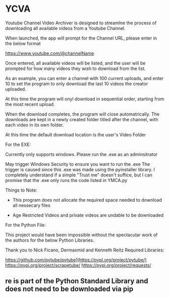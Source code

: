 # YCVA
Youtube Channel Video Archiver is designed to streamlne the process of downloading all available videos from a Youtube Channel.

When launched, the app will prompt for the Channel URL, please enter in the below format

https://www.youtube.com/@channelName

Once entered, all available videos will be listed, and the user will be prompted for how many videos they wish to download from the list.

As an example, you can enter a channel with 100 current uploads, and enter 10 to set the program to only download the last 10 videos the creator uploaded.

At this time the program will onyl download in sequential order, starting from the most recent upload.

When the download completes, the program will close automatrically. The downloads are kept in a newly created folder titled after the channel, with each video in its own folder.

At this time the default download location is the user's Video Folder

For the EXE:

Currently only supports windows. Please run the .exe as an adminsitrator

May trigger Windows Security to ensure you want to run the .exe
The trigger is caused since this .exe was made using the pyinstaller library. 
I completely understand if a simple "Trust me" doesn't suffice, but I can promise that the .exe only runs the code listed in YMCA.py

Things to Note:
- This program does not allocate the required space needed to download all nessecary files

- Age Restricted Videos and private videos are undable to be downloaded 

For the Python File:

This project would have been impossible without the spectacular work of the authors for the below Python Libraries. 

Thank you to Nick Ficano, Dermasmid and Kenneth Reitz
Required Libraries:

https://github.com/pytube/pytube](https://pypi.org/project/pytube/)
https://pypi.org/project/scrapetube/
https://pypi.org/project/requests/

re is part of the Python Standard Library and does not need to be downloaded via pip
- 

